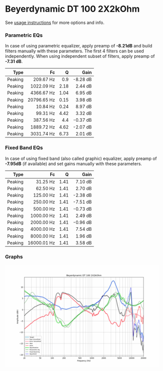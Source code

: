 # Beyerdynamic DT 100 2X2kOhm
See [usage instructions](https://github.com/jaakkopasanen/AutoEq#usage) for more options and info.

### Parametric EQs
In case of using parametric equalizer, apply preamp of **-8.21dB** and build filters manually
with these parameters. The first 4 filters can be used independently.
When using independent subset of filters, apply preamp of **-7.31 dB**.

| Type    | Fc          |    Q | Gain     |
|--------:|------------:|-----:|---------:|
| Peaking | 209.67 Hz   | 0.9  | -8.28 dB |
| Peaking | 1022.09 Hz  | 2.18 | 2.44 dB  |
| Peaking | 4366.67 Hz  | 1.04 | 6.95 dB  |
| Peaking | 20796.65 Hz | 0.15 | 3.98 dB  |
| Peaking | 10.84 Hz    | 0.24 | 8.97 dB  |
| Peaking | 99.31 Hz    | 4.42 | 3.32 dB  |
| Peaking | 387.56 Hz   | 4.4  | -0.37 dB |
| Peaking | 1889.72 Hz  | 4.62 | -2.07 dB |
| Peaking | 3031.74 Hz  | 6.73 | 2.01 dB  |

### Fixed Band EQs
In case of using fixed band (also called graphic) equalizer, apply preamp of **-7.95dB**
(if available) and set gains manually with these parameters.

| Type    | Fc          |    Q | Gain     |
|--------:|------------:|-----:|---------:|
| Peaking | 31.25 Hz    | 1.41 | 7.10 dB  |
| Peaking | 62.50 Hz    | 1.41 | 2.70 dB  |
| Peaking | 125.00 Hz   | 1.41 | -2.38 dB |
| Peaking | 250.00 Hz   | 1.41 | -7.51 dB |
| Peaking | 500.00 Hz   | 1.41 | -0.73 dB |
| Peaking | 1000.00 Hz  | 1.41 | 2.49 dB  |
| Peaking | 2000.00 Hz  | 1.41 | -0.96 dB |
| Peaking | 4000.00 Hz  | 1.41 | 7.54 dB  |
| Peaking | 8000.00 Hz  | 1.41 | 1.96 dB  |
| Peaking | 16000.01 Hz | 1.41 | 3.58 dB  |

### Graphs
![](./Beyerdynamic%20DT%20100%202X2kOhm.png)